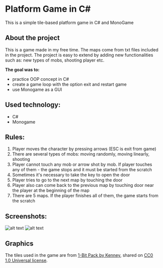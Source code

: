 # Platform Game in C#

This is a simple tile-based platform game in C# and MonoGame

## About the project

This is a game made in my free time. The maps come from txt files included in the project. The project is easy to extend by adding new functionalities such as: new types of mobs, shooting player etc. 

**The goal was to:**
- practice OOP concept in C#
- create a game loop with the option exit and restart game
- use Monogame as a GUI

## Used technology:
- C#
- Monogame

## Rules:

1. Player moves the character by pressing arrows (ESC is exit from game)
2. There are several types of mobs: moving randomly, moving linearly, shooting
3. Player cannot touch any mob or arrow shot by mob. If player touches any of them - the game stops and it must be started from the scratch
4. Sometimes it's necessary to take the key to open the door
5. Player tries to go to the next map by touching the door
6. Player also can come back to the previous map by touching door near the player at the beginning of the map
7. There are 5 maps. If the player finishes all of them, the game starts from the scratch

## Screenshots:
![alt text](https://github.com/KacperMitkowski/Platform_Game/blob/master/CodecoolQuest/Screenshots/gif_1.gif)
![alt text](https://github.com/KacperMitkowski/Platform_Game/blob/master/CodecoolQuest/Screenshots/screenshot_1.PNG)

## Graphics

The tiles used in the game are from [1-Bit Pack by Kenney](https://kenney.nl/assets/bit-pack), shared on [CC0 1.0 Universal license](https://creativecommons.org/publicdomain/zero/1.0/).


